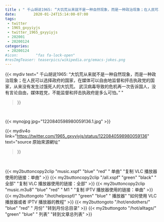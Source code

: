 ```yaml
---
title : " 千山胡说1965: “大饥荒从来就不是一种自然现象，而是一种政治现象；在人民可以选择政府的国家，在媒体可以自由地监督和抨击执政党的国家，从来没有发生过饿死人的大饥荒。&#10;武汉病毒导致的危机再一次告诉国人，没有言论自由，媒体姓党，不能监督和抨击执政府是多么可怕。”  "
date:        2020-01-24T15:14:00-07:00
tags:
 - twitter
 - 1965_gxyyiyjs
 - twitter_1965_gxyyiyjs
 - 202001
 - 20200124
categories:
 - 20200124
#icon:        "fas fa-lock-open"
#resImgTeaser: teaserpics/wikipedia.org/emacs-jokes.png
---
```


{{< mydiv text=" 千山胡说1965: “大饥荒从来就不是一种自然现象，而是一种政治现象；在人民可以选择政府的国家，在媒体可以自由地监督和抨击执政党的国家，从来没有发生过饿死人的大饥荒。&#10;武汉病毒导致的危机再一次告诉国人，没有言论自由，媒体姓党，不能监督和抨击执政府是多么可怕。”  "
>}}
<br>


 {{< mynojpg jpg="1220840598980059136.1.jpg" >}}<br> 



{{< mydiv4o link="https://twitter.com/1965_gxyyiyjs/status/1220840598980059136"
text="source 原始來源網址"
>}}


<br>




{{< my2buttoncopy2clip "music.xspf"        "blue"   "red"    " 单曲"  "复制 VLC 播放器使用的链接：单曲" >}} {{< my2buttoncopy2clip "/all.xspf"         "green"  "black"  " 全部"  "复制 VLC 播放器使用的链接：全部" >}} {{< my2buttoncopy2clip "music.m3u8"        "blue"   "red"    " M1 "    "复制 IPTV 播放器使用的链接：单曲" >}} {{< my2buttongoto      "/hot/helpxspf/"    "green"  "blue"   " 播放器" "如何使用 VLC 播放器或者 IPTV 播放器的教程" >}} {{< my2buttongoto      "/hot/endothers/"   "blue"   "red"    " 月份"   "转到月份总目录" >}} {{< my2buttongoto      "/hot/alltags/"     "green"  "blue"   " 列表"   "转到文章总列表" >}} 
